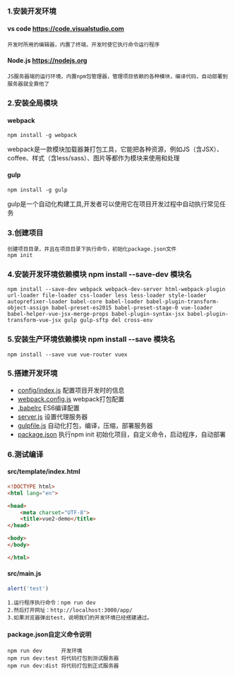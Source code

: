 ### 1.安装开发环境
#### vs code https://code.visualstudio.com 
```
开发时所用的编辑器，内置了终端，开发时使它执行命令运行程序
```
#### Node.js https://nodejs.org 
```
JS服务器端的运行环境，内置npm包管理器，管理项目依赖的各种模块，编译代码，自动部署到服务器就全靠他了
```

### 2.安装全局模块
#### webpack
```
npm install -g webpack
```
webpack是一款模块加载器兼打包工具，它能把各种资源，例如JS（含JSX）、coffee、样式（含less/sass）、图片等都作为模块来使用和处理


#### gulp
```
npm install -g gulp
```
 gulp是一个自动化构建工具,开发者可以使用它在项目开发过程中自动执行常见任务

### 3.创建项目
```
创建项目目录，并且在项目目录下执行命令，初始化package.json文件
npm init
```

### 4.安装开发环境依赖模块 npm install --save-dev 模块名
``` 
npm install --save-dev webpack webpack-dev-server html-webpack-plugin url-loader file-loader css-loader less less-loader style-loader autoprefixer-loader babel-core babel-loader babel-plugin-transform-object-assign babel-preset-es2015 babel-preset-stage-0 vue-loader babel-helper-vue-jsx-merge-props babel-plugin-syntax-jsx babel-plugin-transform-vue-jsx gulp gulp-sftp del cross-env
```
### 5.安装生产环境依赖模块 npm install --save 模块名
``` 
npm install --save vue vue-router vuex
```

### 5.搭建开发环境
+ [config/index.js](config/index.js)       配置项目开发时的信息
+ [webpack.config.js](webpack.config.js)   webpack打包配置
+ [.babelrc](.babelrc)                     ES6编译配置
+ [server.js](server.js)                   设置代理服务器
+ [gulpfile.js](gulpfile.js)               自动化打包，编译，压缩，部署服务器
+ [package.json](package.json)             执行npm init 初始化项目，自定义命令，启动程序，自动部署

### 6.测试编译
#### src/template/index.html
```html
<!DOCTYPE html>
<html lang="en">

<head>
	<meta charset="UTF-8">
	<title>vue2-demo</title>
</head>

<body>
</body>

</html>
```
#### src/main.js
```javascript
alert('test')
```
```
1.运行程序执行命令：npm run dev
2.然后打开网址：http://localhost:3000/app/
3.如果浏览器弹出test，说明我们的开发环境已经搭建通过。
```
#### package.json自定义命令说明
```
npm run dev      开发环境
npm run dev:test 将代码打包到测试服务器
npm run dev:dist 将代码打包到正式服务器
```

